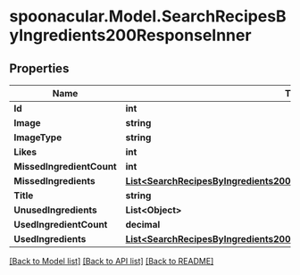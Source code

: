 # spoonacular.Model.SearchRecipesByIngredients200ResponseInner

## Properties

Name | Type | Description | Notes
------------ | ------------- | ------------- | -------------
**Id** | **int** |  | 
**Image** | **string** |  | 
**ImageType** | **string** |  | 
**Likes** | **int** |  | 
**MissedIngredientCount** | **int** |  | 
**MissedIngredients** | [**List&lt;SearchRecipesByIngredients200ResponseInnerMissedIngredientsInner&gt;**](SearchRecipesByIngredients200ResponseInnerMissedIngredientsInner.md) |  | 
**Title** | **string** |  | 
**UnusedIngredients** | **List&lt;Object&gt;** |  | 
**UsedIngredientCount** | **decimal** |  | 
**UsedIngredients** | [**List&lt;SearchRecipesByIngredients200ResponseInnerMissedIngredientsInner&gt;**](SearchRecipesByIngredients200ResponseInnerMissedIngredientsInner.md) |  | 

[[Back to Model list]](../README.md#documentation-for-models) [[Back to API list]](../README.md#documentation-for-api-endpoints) [[Back to README]](../README.md)

